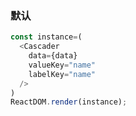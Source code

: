 ### 默认

<!--start-code-->
```js
const instance=(
  <Cascader
    data={data}
    valueKey="name"
    labelKey="name"
  />
)
ReactDOM.render(instance);
```
<!--end-code-->